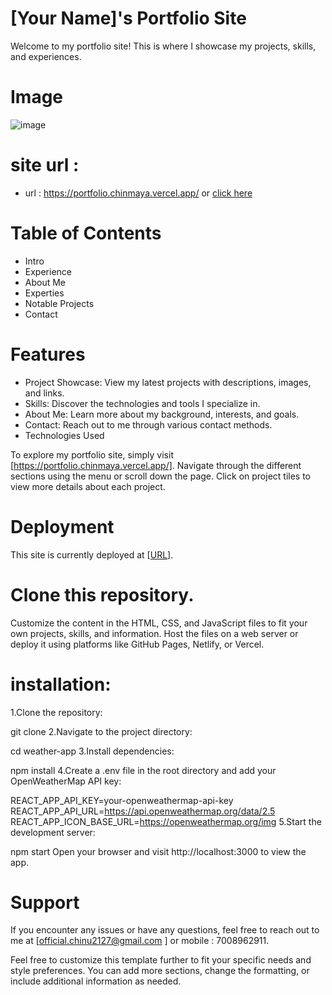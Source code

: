 # [Your Name]'s Portfolio Site
Welcome to my portfolio site! This is where I showcase my projects, skills, and experiences.

# Image 
![image](https://github.com/chinmaya-kumar-behera/portfolio/assets/101429530/e80e50b2-b4e2-4e97-b7b6-07fb30c775bf)

# site url : 

- url : https://portfolio.chinmaya.vercel.app/ or [click here](https://portfolio.chinmaya.vercel.app/)

# Table of Contents
* Intro
* Experience
* About Me
* Experties
* Notable Projects
* Contact

# Features
- Project Showcase: View my latest projects with descriptions, images, and links.
- Skills: Discover the technologies and tools I specialize in.
- About Me: Learn more about my background, interests, and goals.
- Contact: Reach out to me through various contact methods.
- Technologies Used

To explore my portfolio site, simply visit [https://portfolio.chinmaya.vercel.app/]. Navigate through the different sections using the menu or scroll down the page. Click on project tiles to view more details about each project.

# Deployment
This site is currently deployed at [[URL](https://portfolio.chinmaya.vercel.app/)].

# Clone this repository.
Customize the content in the HTML, CSS, and JavaScript files to fit your own projects, skills, and information.
Host the files on a web server or deploy it using platforms like GitHub Pages, Netlify, or Vercel.

# installation:
1.Clone the repository:

git clone <repository-url>
2.Navigate to the project directory:

cd weather-app
3.Install dependencies:

npm install
4.Create a .env file in the root directory and add your OpenWeatherMap API key:

REACT_APP_API_KEY=your-openweathermap-api-key
REACT_APP_API_URL=https://api.openweathermap.org/data/2.5
REACT_APP_ICON_BASE_URL=https://openweathermap.org/img
5.Start the development server:

npm start
Open your browser and visit http://localhost:3000 to view the app.

# Support
If you encounter any issues or have any questions, feel free to reach out to me at [official.chinu2127@gmail.com ] or mobile : 7008962911.

Feel free to customize this template further to fit your specific needs and style preferences. You can add more sections, change the formatting, or include additional information as needed.
